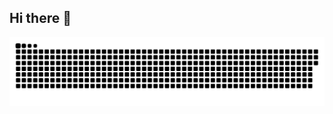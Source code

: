 ## Hi there 👋

![snake gif](https://github.com/jomeiii/jomeiii/blob/output/github-contribution-grid-snake-dark.svg)
